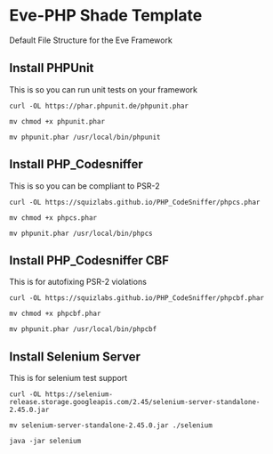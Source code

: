 # Eve-PHP Shade Template

Default File Structure for the Eve Framework

## Install PHPUnit

This is so you can run unit tests on your framework

```
curl -OL https://phar.phpunit.de/phpunit.phar

mv chmod +x phpunit.phar

mv phpunit.phar /usr/local/bin/phpunit

```

## Install PHP_Codesniffer

This is so you can be compliant to PSR-2

```
curl -OL https://squizlabs.github.io/PHP_CodeSniffer/phpcs.phar

mv chmod +x phpcs.phar

mv phpunit.phar /usr/local/bin/phpcs

```

## Install PHP_Codesniffer CBF

This is for autofixing PSR-2 violations

```
curl -OL https://squizlabs.github.io/PHP_CodeSniffer/phpcbf.phar

mv chmod +x phpcbf.phar

mv phpunit.phar /usr/local/bin/phpcbf

```

## Install Selenium Server

This is for selenium test support

```
curl -OL https://selenium-release.storage.googleapis.com/2.45/selenium-server-standalone-2.45.0.jar

mv selenium-server-standalone-2.45.0.jar ./selenium

java -jar selenium

```